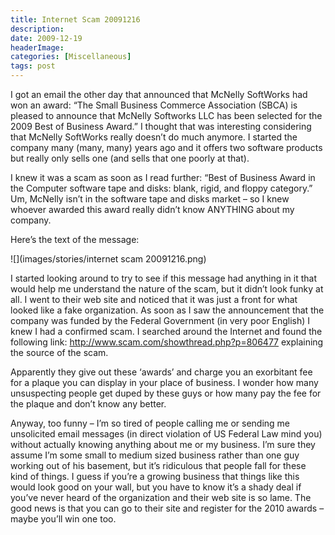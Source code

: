 ```yaml
---
title: Internet Scam 20091216
description: 
date: 2009-12-19
headerImage: 
categories: [Miscellaneous]
tags: post
---
```


I got an email the other day that announced that McNelly SoftWorks had won an award: “The Small Business Commerce Association (SBCA) is pleased to announce that McNelly Softworks LLC has been selected for the 2009 Best of Business Award.” I thought that was interesting considering that McNelly SoftWorks really doesn’t do much anymore. I started the company many (many, many) years ago and it offers two software products but really only sells one (and sells that one poorly at that).

I knew it was a scam as soon as I read further: “Best of Business Award in the Computer software tape and disks: blank, rigid, and floppy category.” Um, McNelly isn’t in the software tape and disks market – so I knew whoever awarded this award really didn’t know ANYTHING about my company.

Here’s the text of the message:

![](images/stories/internet scam 20091216.png)

I started looking around to try to see if this message had anything in it that would help me understand the nature of the scam, but it didn’t look funky at all. I went to their web site and noticed that it was just a front for what looked like a fake organization. As soon as I saw the announcement that the company was funded by the Federal Government (in very poor English) I knew I had a confirmed scam. I searched around the Internet and found the following link: http://www.scam.com/showthread.php?p=806477 explaining the source of the scam.

Apparently they give out these ‘awards’ and charge you an exorbitant fee for a plaque you can display in your place of business. I wonder how many unsuspecting people get duped by these guys or how many pay the fee for the plaque and don’t know any better.

Anyway, too funny – I’m so tired of people calling me or sending me unsolicited email messages (in direct violation of US Federal Law mind you) without actually knowing anything about me or my business. I’m sure they assume I’m some small to medium sized business rather than one guy working out of his basement, but it’s ridiculous that people fall for these kind of things. I guess if you’re a growing business that things like this would look good on your wall, but you have to know it’s a shady deal if you’ve never heard of the organization and their web site is so lame. The good news is that you can go to their site and register for the 2010 awards – maybe you’ll win one too.